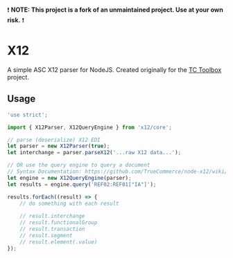 :exclamation: **NOTE: This project is a fork of an unmaintained project. Use at your own risk.** :exclamation:

# X12
A simple ASC X12 parser for NodeJS. Created originally for the [TC Toolbox](https://github.com/TrueCommerce/vscode-tctoolbox) project.

## Usage
```typescript
'use strict';

import { X12Parser, X12QueryEngine } from 'x12/core';

// parse (deserialize) X12 EDI
let parser = new X12Parser(true);
let interchange = parser.parseX12('...raw X12 data...');

// OR use the query engine to query a document
// Syntax Documentation: https://github.com/TrueCommerce/node-x12/wiki/x12queryengine-api#element-reference-syntax
let engine = new X12QueryEngine(parser);
let results = engine.query('REF02:REF01["IA"]');

results.forEach((result) => {
    // do something with each result
    
    // result.interchange
    // result.functionalGroup
    // result.transaction
    // result.segment
    // result.element(.value)
});
```
